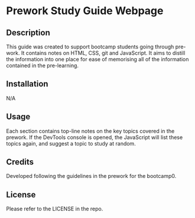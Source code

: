 # Prework Study Guide Webpage

## Description

This guide was created to support bootcamp students going through pre-work. It contains notes on HTML, CSS, git and JavaScript. It aims to distill the information into one place for ease of memorising all of the information contained in the pre-learning.

## Installation

N/A

## Usage

Each section contains top-line notes on the key topics covered in the prework. If the DevTools console is opened, the JavaScript will list these topics again, and suggest a topic to study at random.

## Credits

Developed following the guidelines in the prework for the bootcamp0.

## License

Please refer to the LICENSE in the repo.
